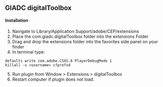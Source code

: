 ## GIADC digitalToolbox

#### Installation

1. Navigate to Library/Application Support/adobe/CEP/extensions
2. Place the com.giadc.digitalToolbox folder into the extensions Folder
3. Drag and drop the extensions folder into the favorites side panel on your finder
4. In terminal type:
  ```
  defaults write com.adobe.CSXS.6 PlayerDebugMode 1
  killall -u <username> cfprefsd
  ```
5. Run plugin from Window > Extensions > digitalToolbox
6. Restart computer if plugin does not load.
